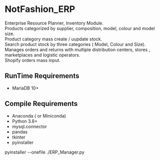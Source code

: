 # NotFashion_ERP
Enterprise Resource Planner, Inventory Module.\
Products categorized by supplier, composition, model, colour and model size. \
Product category mass create / uupdate stock. \
Search product stock by three categories ( Model, Colour and Size). \
Manages orders and returns with multiple distribution centers,  stores , marketplaces and logistic operators. \
Shopify orders mass input.


## RunTime Requirements

- MariaDB 10+

## Compile Requirements

- Anaconda ( or Miniconda)
- Python 3.8+
- mysql.connector
- pandas
- tkinter
- pyinstaller


pyinstaller --onefile ./ERP_Manager.py








